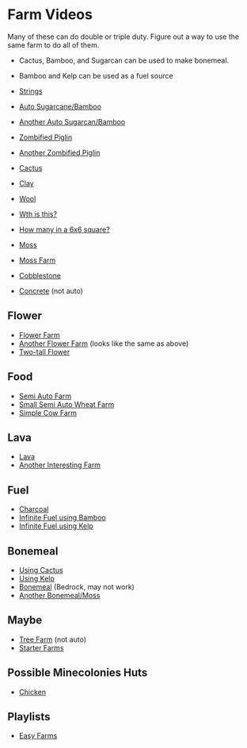 # Farm Videos

Many of these can do double or triple duty. Figure out a way to use the same
farm to do all of them.

* Cactus, Bamboo, and Sugarcan can be used to make bonemeal.
* Bamboo and Kelp can be used as a fuel source

* [Strings](https://www.youtube.com/watch?v=MW8xA9cuTTE)
* [Auto Sugarcane/Bamboo](https://www.youtube.com/watch?v=qEE405lduWw)
* [Another Auto Sugarcan/Bamboo](https://youtu.be/7u38TamjpGQ?t=246)
* [Zombified Piglin](https://youtu.be/Z3bzbFuwZjQ?t=521)
* [Another Zombified Piglin](https://youtu.be/7u38TamjpGQ?t=448)
* [Cactus](https://www.youtube.com/watch?v=Zgk0RBP2xjU&t=196s)
* [Clay](https://youtu.be/967Cph_WVWI?t=561)
* [Wool](https://youtu.be/ss3iIBXGUCo?t=278)
* [Wth is this?](https://www.youtube.com/shorts/bbt8fAfs3SI)
* [How many in a 6x6 square?](https://www.youtube.com/watch?v=gsF-BQP-bQo)
* [Moss](https://www.youtube.com/watch?v=QLR25vQoYSs)
* [Moss Farm](https://www.youtube.com/watch?v=n-m7qJxKCqM)
* [Cobblestone](https://www.youtube.com/watch?v=7u38TamjpGQ)
* [Concrete](https://www.youtube.com/watch?v=Xiy_DfAJWBE) (not auto)

## Flower

* [Flower Farm](https://www.youtube.com/watch?v=5S0D1DS9w7c)
* [Another Flower Farm](https://www.youtube.com/watch?v=imdoffqe2uk) (looks
    like the same as above)
* [Two-tall Flower](https://www.youtube.com/watch?v=qXGNm9ZuIuI)

## Food

* [Semi Auto Farm](https://youtu.be/e0LqWbILLDY?t=349)
* [Small Semi Auto Wheat Farm](https://www.youtube.com/watch?v=ppC1z13iXY4)
* [Simple Cow Farm](https://www.youtube.com/watch?v=8VWPLHsGk9o)

## Lava

* [Lava](https://youtu.be/967Cph_WVWI?t=393)
* [Another Interesting Farm](https://youtu.be/ss3iIBXGUCo?t=129)

## Fuel

* [Charcoal](https://www.youtube.com/watch?v=v2lkKXB0bGw)
* [Infinite Fuel using Bamboo](https://youtu.be/e0LqWbILLDY?t=448)
* [Infinite Fuel using Kelp](https://www.youtube.com/watch?v=SzOnYCRxVBM)

## Bonemeal

* [Using Cactus](https://www.youtube.com/watch?v=e0LqWbILLDY)
* [Using Kelp](https://www.youtube.com/watch?v=ss3iIBXGUCo)
* [Bonemeal](https://www.youtube.com/shorts/ml5nLfh1fHU) (Bedrock, may not work)
* [Another Bonemeal/Moss](https://www.youtube.com/watch?v=Nl9J2_RhfmA)

## Maybe

* [Tree Farm](https://www.youtube.com/watch?v=Kr_XKNACkM0) (not auto)
* [Starter Farms](https://www.youtube.com/watch?v=AbCp3Bi3YQQ)

## Possible Minecolonies Huts

* [Chicken](https://www.youtube.com/watch?v=QKIc3lJPf8I)

## Playlists

* [Easy
    Farms](https://www.youtube.com/watch?v=kDwshbClroc&list=PLO_MTA4Blm7BcFohux5xw_wk5S9IXEKU0)
